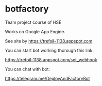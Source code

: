 # botfactory
Team project course of HSE

Works on Google App Engine.

See site by https://trefoil-1138.appspot.com

You can start bot working thorough this link:

https://trefoil-1138.appspot.com/set_webhook

You can chat with bot:

https://telegram.me/DeployAndFactoryBot

